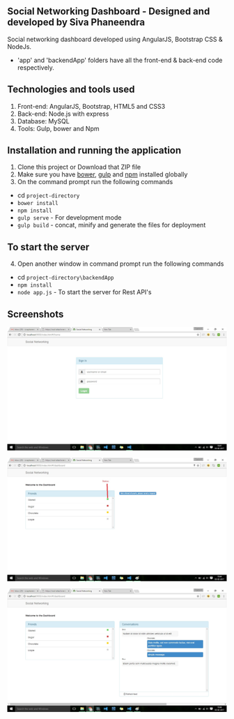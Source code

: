 ## Social Networking Dashboard - Designed and developed by Siva Phaneendra

Social networking dashboard developed using AngularJS, Bootstrap CSS & NodeJs.
- 'app' and 'backendApp' folders have all the front-end & back-end code respectively.

## Technologies and tools used
1. Front-end: AngularJS, Bootstrap, HTML5 and CSS3
2. Back-end: Node.js with express
3. Database: MySQL
4. Tools: Gulp, bower and Npm

## Installation and running the application
1. Clone this project or Download that ZIP file
2. Make sure you have [bower](http://bower.io/), [gulp](https://www.npmjs.com/package/gulp) and  [npm](https://www.npmjs.org/) installed globally
3. On the command prompt run the following commands
- cd `project-directory`
- `bower install`
- `npm install`
- `gulp serve` - For development mode
- `gulp build` - concat, minify and generate the files for deployment

## To start the server
4. Open another window in command prompt run the following commands
- cd `project-directory\backendApp`
- `npm install`
- `node app.js` - To start the server for Rest API's

## Screenshots
![Login](/Screenshots/Login.jpg?raw=true "Login")

![Dashboard](/Screenshots/Dashboard1.jpg?raw=true "Dashboard")

![Conversation](/Screenshots/conversations.jpg?raw=true "Conversations")